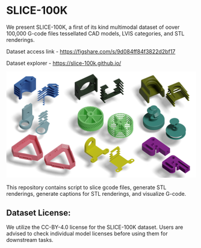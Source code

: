 # SLICE-100K

We present SLICE-100K, a first of its kind multimodal dataset of oover 100,000 G-code files tessellated CAD models, LVIS categories, and STL renderings.


Dataset access link - https://figshare.com/s/9d084ff84f3822d2bf17

Dataset explorer - https://slice-100k.github.io/



![](/main_figure_orthographic.png)


This repository contains script to slice gcode files, generate STL renderings, generate captions for STL renderings, and visualize G-code.


## Dataset License:

We utilize the CC-BY-4.0 license for the SLICE-100K dataset. Users are advised to check individual model licenses before using them for downstream tasks.



